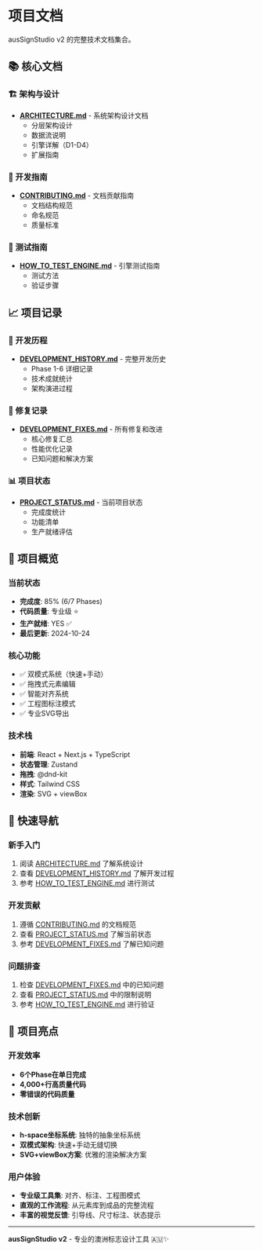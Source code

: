 # 项目文档

ausSignStudio v2 的完整技术文档集合。

## 📚 核心文档

### 🏗️ 架构与设计
- **[ARCHITECTURE.md](./ARCHITECTURE.md)** - 系统架构设计文档
  - 分层架构设计
  - 数据流说明
  - 引擎详解（D1-D4）
  - 扩展指南

### 🤝 开发指南
- **[CONTRIBUTING.md](./CONTRIBUTING.md)** - 文档贡献指南
  - 文档结构规范
  - 命名规范
  - 质量标准

### 🧪 测试指南
- **[HOW_TO_TEST_ENGINE.md](./HOW_TO_TEST_ENGINE.md)** - 引擎测试指南
  - 测试方法
  - 验证步骤

## 📈 项目记录

### 🚀 开发历程
- **[DEVELOPMENT_HISTORY.md](./DEVELOPMENT_HISTORY.md)** - 完整开发历史
  - Phase 1-6 详细记录
  - 技术成就统计
  - 架构演进过程

### 🔧 修复记录
- **[DEVELOPMENT_FIXES.md](./DEVELOPMENT_FIXES.md)** - 所有修复和改进
  - 核心修复汇总
  - 性能优化记录
  - 已知问题和解决方案

### 📊 项目状态
- **[PROJECT_STATUS.md](./PROJECT_STATUS.md)** - 当前项目状态
  - 完成度统计
  - 功能清单
  - 生产就绪评估

## 🎯 项目概览

### 当前状态
- **完成度**: 85% (6/7 Phases)
- **代码质量**: 专业级 ⭐
- **生产就绪**: YES ✅
- **最后更新**: 2024-10-24

### 核心功能
- ✅ 双模式系统（快速+手动）
- ✅ 拖拽式元素编辑
- ✅ 智能对齐系统
- ✅ 工程图标注模式
- ✅ 专业SVG导出

### 技术栈
- **前端**: React + Next.js + TypeScript
- **状态管理**: Zustand
- **拖拽**: @dnd-kit
- **样式**: Tailwind CSS
- **渲染**: SVG + viewBox

## 📖 快速导航

### 新手入门
1. 阅读 [ARCHITECTURE.md](./ARCHITECTURE.md) 了解系统设计
2. 查看 [DEVELOPMENT_HISTORY.md](./DEVELOPMENT_HISTORY.md) 了解开发过程
3. 参考 [HOW_TO_TEST_ENGINE.md](./HOW_TO_TEST_ENGINE.md) 进行测试

### 开发贡献
1. 遵循 [CONTRIBUTING.md](./CONTRIBUTING.md) 的文档规范
2. 查看 [PROJECT_STATUS.md](./PROJECT_STATUS.md) 了解当前状态
3. 参考 [DEVELOPMENT_FIXES.md](./DEVELOPMENT_FIXES.md) 了解已知问题

### 问题排查
1. 检查 [DEVELOPMENT_FIXES.md](./DEVELOPMENT_FIXES.md) 中的已知问题
2. 查看 [PROJECT_STATUS.md](./PROJECT_STATUS.md) 中的限制说明
3. 参考 [HOW_TO_TEST_ENGINE.md](./HOW_TO_TEST_ENGINE.md) 进行验证

## 🎊 项目亮点

### 开发效率
- **6个Phase在单日完成**
- **4,000+行高质量代码**
- **零错误的代码质量**

### 技术创新
- **h-space坐标系统**: 独特的抽象坐标系统
- **双模式架构**: 快速+手动无缝切换
- **SVG+viewBox方案**: 优雅的渲染解决方案

### 用户体验
- **专业级工具集**: 对齐、标注、工程图模式
- **直观的工作流程**: 从元素库到成品的完整流程
- **丰富的视觉反馈**: 引导线、尺寸标注、状态提示

---

**ausSignStudio v2** - 专业的澳洲标志设计工具 🇦🇺✨